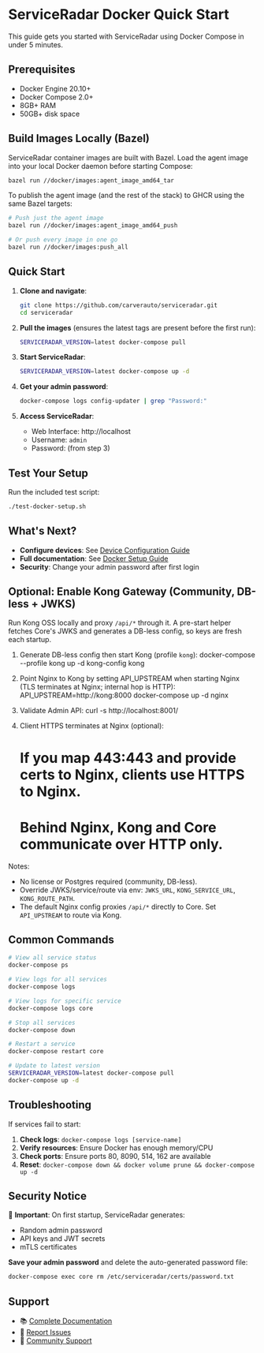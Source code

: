 # ServiceRadar Docker Quick Start

This guide gets you started with ServiceRadar using Docker Compose in under 5 minutes.

## Prerequisites

- Docker Engine 20.10+
- Docker Compose 2.0+
- 8GB+ RAM
- 50GB+ disk space

## Build Images Locally (Bazel)

ServiceRadar container images are built with Bazel. Load the agent image into your local Docker daemon before starting Compose:

```bash
bazel run //docker/images:agent_image_amd64_tar
```

To publish the agent image (and the rest of the stack) to GHCR using the same Bazel targets:

```bash
# Push just the agent image
bazel run //docker/images:agent_image_amd64_push

# Or push every image in one go
bazel run //docker/images:push_all
```

## Quick Start

1. **Clone and navigate**:
   ```bash
   git clone https://github.com/carverauto/serviceradar.git
   cd serviceradar
   ```

2. **Pull the images** (ensures the latest tags are present before the first run):
   ```bash
   SERVICERADAR_VERSION=latest docker-compose pull
   ```

3. **Start ServiceRadar**:
   ```bash
   SERVICERADAR_VERSION=latest docker-compose up -d
   ```

4. **Get your admin password**:
   ```bash
   docker-compose logs config-updater | grep "Password:"
   ```

5. **Access ServiceRadar**:
   - Web Interface: http://localhost
   - Username: `admin`
   - Password: (from step 3)

## Test Your Setup

Run the included test script:
```bash
./test-docker-setup.sh
```

## What's Next?

- **Configure devices**: See [Device Configuration Guide](docs/docs/device-configuration.md)
- **Full documentation**: See [Docker Setup Guide](docs/docs/docker-setup.md)
- **Security**: Change your admin password after first login

## Optional: Enable Kong Gateway (Community, DB-less + JWKS)

Run Kong OSS locally and proxy `/api/*` through it. A pre-start helper fetches Core's JWKS and generates a DB-less config, so keys are fresh each startup.

1) Generate DB-less config then start Kong (profile `kong`):
   docker-compose --profile kong up -d kong-config kong

2) Point Nginx to Kong by setting API_UPSTREAM when starting Nginx (TLS terminates at Nginx; internal hop is HTTP):
   API_UPSTREAM=http://kong:8000 docker-compose up -d nginx

3) Validate Admin API:
   curl -s http://localhost:8001/

4) Client HTTPS terminates at Nginx (optional):
   # If you map 443:443 and provide certs to Nginx, clients use HTTPS to Nginx.
   # Behind Nginx, Kong and Core communicate over HTTP only.

Notes:
- No license or Postgres required (community, DB-less).
- Override JWKS/service/route via env: `JWKS_URL`, `KONG_SERVICE_URL`, `KONG_ROUTE_PATH`.
- The default Nginx config proxies `/api/*` directly to Core. Set `API_UPSTREAM` to route via Kong.


## Common Commands

```bash
# View all service status
docker-compose ps

# View logs for all services
docker-compose logs

# View logs for specific service
docker-compose logs core

# Stop all services
docker-compose down

# Restart a service
docker-compose restart core

# Update to latest version
SERVICERADAR_VERSION=latest docker-compose pull
docker-compose up -d
```

## Troubleshooting

If services fail to start:

1. **Check logs**: `docker-compose logs [service-name]`
2. **Verify resources**: Ensure Docker has enough memory/CPU
3. **Check ports**: Ensure ports 80, 8090, 514, 162 are available
4. **Reset**: `docker-compose down && docker volume prune && docker-compose up -d`

## Security Notice

🔐 **Important**: On first startup, ServiceRadar generates:
- Random admin password
- API keys and JWT secrets
- mTLS certificates

**Save your admin password** and delete the auto-generated password file:
```bash
docker-compose exec core rm /etc/serviceradar/certs/password.txt
```

## Support

- 📚 [Complete Documentation](docs/docs/)
- 🐛 [Report Issues](https://github.com/carverauto/serviceradar/issues)
- 💬 [Community Support](https://github.com/carverauto/serviceradar/discussions)
